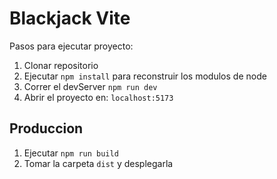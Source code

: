 # Blackjack Vite

Pasos para ejecutar proyecto:

1. Clonar repositorio
2. Ejecutar ```npm install``` para reconstruir los modulos de node
3. Correr el devServer ```npm run dev``` 
4. Abrir el proyecto en: ```localhost:5173```

## Produccion

1. Ejecutar ```npm run build```
2. Tomar la carpeta ```dist``` y desplegarla